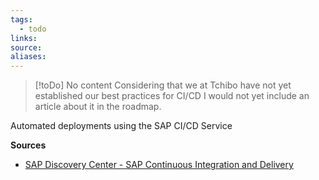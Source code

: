 ```yaml
---
tags:
  - todo
links:
source:
aliases:
---
```


> [!toDo] No content
> Considering that we at Tchibo have not yet established our best practices for CI/CD I would not yet include an article about it in the roadmap.


Automated deployments using the SAP CI/CD Service

**Sources**
- [SAP Discovery Center - SAP Continuous Integration and Delivery](https://discovery-center.cloud.sap/serviceCatalog/continuous-integration--delivery?region=all)